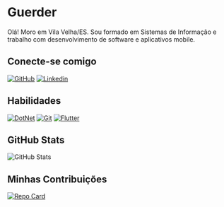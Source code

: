 # Guerder
Olá! Moro em Vila Velha/ES. Sou formado em Sistemas de Informação e trabalho com desenvolvimento de software e aplicativos mobile.

## Conecte-se comigo
[![GitHub](https://img.shields.io/badge/GitHub-000?style=for-the-badge&logo=github)](https://github.com/guerder)
[![Linkedin](https://img.shields.io/badge/linkedin-000?style=for-the-badge&logo=linkedin)](https://www.linkedin.com/in/guerder/)

## Habilidades
[![DotNet](https://img.shields.io/badge/DotNet-000?style=for-the-badge&logo=dotnet&logoColor=fff)](https://dotnet.microsoft.com/pt-br/learn/dotnet/what-is-dotnet-framework)
[![Git](https://img.shields.io/badge/Git-000?style=for-the-badge&logo=git&logoColor=fff)](https://git-scm.com/doc) 
[![Flutter](https://img.shields.io/badge/Flutter-000?style=for-the-badge&logo=flutter&logoColor=fff)](http://flutter.dev) 

## GitHub Stats
![GitHub Stats](https://github-readme-stats.vercel.app/api?username=guerder&theme=transparent&bg_color=000&border_color=30A3DC&show_icons=true&icon_color=30A3DC&title_color=30A3DC&text_color=fff&hide_title=true)

## Minhas Contribuições
[![Repo Card](https://github-readme-stats.vercel.app/api/pin/?username=guerder&repo=dio-lab-open-source&bg_color=000&border_color=30A3DC&show_icons=true&icon_color=30A3DC&title_color=fff&text_color=fff)](https://github.com/guerder/dio-lab-open-source)